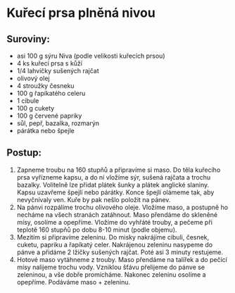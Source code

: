 # Kuřecí prsa plněná nivou

## Suroviny:
- asi 100 g sýru Niva (podle velikosti kuřecích prsou)
- 4 ks kuřecí prsa s kůží
- 1/4 lahvičky sušených rajčat
- olivový olej
- 4 stroužky česneku
- 100 g řapíkatého celeru
- 1 cibule
- 100 g cukety
- 100 g červené papriky
- sůl, pepř, bazalka, rozmarýn
- párátka nebo špejle

## Postup:
1. Zapneme troubu na 160 stupňů a připravíme si maso. Do těla kuřecího prsa vyřízneme kapsu, a do ní vložíme sýr, sušená rajčata a trochu bazalky. Volitelně lze přidat plátek šunky a plátek anglické slaniny. Kapsu uzavřeme špejlí nebo párátky. Konce špejlí olámeme tak, aby nevyčnívaly ven. Kuře by pak nešlo položit na pánev.
2. Na pánvi rozpálíme trochu olivového oleje. Vložíme maso, a postupně ho necháme na všech stranách zatáhnout. Maso přendáme do skleněné mísy, osolíme a opepříme. Vložíme do vyhřáté trouby, a pečeme při teplotě 160 stupňů po dobu 8-10 minut (podle objemu).
3. Mezitím si připravíme zeleninu. Do misky nakrájíme cibuli, česnek, cuketu, papriku a řapíkatý celer. Nakrájenou zeleninu nasypeme do pánve a přidáme 2 lžičky sušených rajčat. Poté asi 3 minuty restujeme.
4. Hotové maso vytáhneme z trouby. Maso přendáme na talířek a do pečící mísy nalijeme trochu vody. Vzniklou šťávu přelijeme do pánve se zeleninou, a vše dobře promícháme. Nakonec zeleninu osolíme a opepříme. Podáváme maso + zeleninu.
